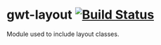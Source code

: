 # gwt-layout [![Build Status][travis-img]][travis]

Module used to include layout classes.

[travis]: https://travis-ci.org/frankhossfeld//gwt-aria
[travis-img]: https://travis-ci.org/frankhossfeld//gwt-aria.svg?branch=master
